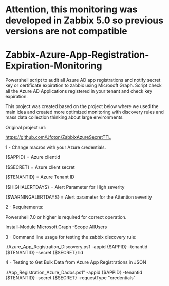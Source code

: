 # Attention, this monitoring was developed in Zabbix 5.0 so previous versions are not compatible
# Zabbix-Azure-App-Registration-Expiration-Monitoring
Powershell script to audit all Azure AD app registrations and notify secret key or certificate expiration to zabbix using Microsoft Graph. Script check all the Azure AD Applications registered in your tenant and check key expiration.

This project was created based on the project below where we used the main idea and created more optimized monitoring with discovery rules and mass data collection thinking about large environments.

Original project url:

https://github.com/Ufoton/ZabbixAzureSecretTTL

1 - Change macros with your Azure credentials.

{$APPID} = Azure clientid

{$SECRET} = Azure client secret

{$TENANTID} = Azure Tenant ID

{$HIGHALERTDAYS} = Alert Parameter for High severity

{$WARNINGALERTDAYS} = Alert parameter for the Attention severity

2 - Requirements:

Powershell 7.0 or higher is required for correct operation.

Install-Module Microsoft.Graph -Scope AllUsers

3 - Command line usage for testing the zabbix discovery rule:

.\Azure_App_Registration_Discovery.ps1 -appid {$APPID} -tenantid {$TENANTID} -secret {$SECRET} lld

4 - Testing to Get Bulk Data from Azure App Registrations in JSON

.\App_Registration_Azure_Dados.ps1" -appid {$APPID} -tenantid {$TENANTID} -secret {$SECRET} -requestType "credentials"
